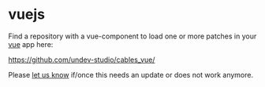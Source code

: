 # vuejs

Find a repository with a vue-component to load one or more patches in your [vue](https://vuejs.org/) app here:

https://github.com/undev-studio/cables_vue/

Please [let us know](https://discord.gg/cablesgl) if/once this needs an update or does not work anymore.
